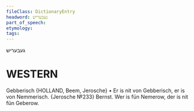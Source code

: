 ```yaml
---
fileClass: DictionaryEntry
headword: געבעריש
part_of_speech: 
etymology: 
tags: 
---
```

געבעריש

WESTERN
========

Gebberisch {HOLLAND, Beem, Jerosche}
	•	Er is nit von Gebberisch, er is von Nemmerisch. {Jerosche №233}
Bernst. Wer is fün Nemerow, der is nit fün Geberow.